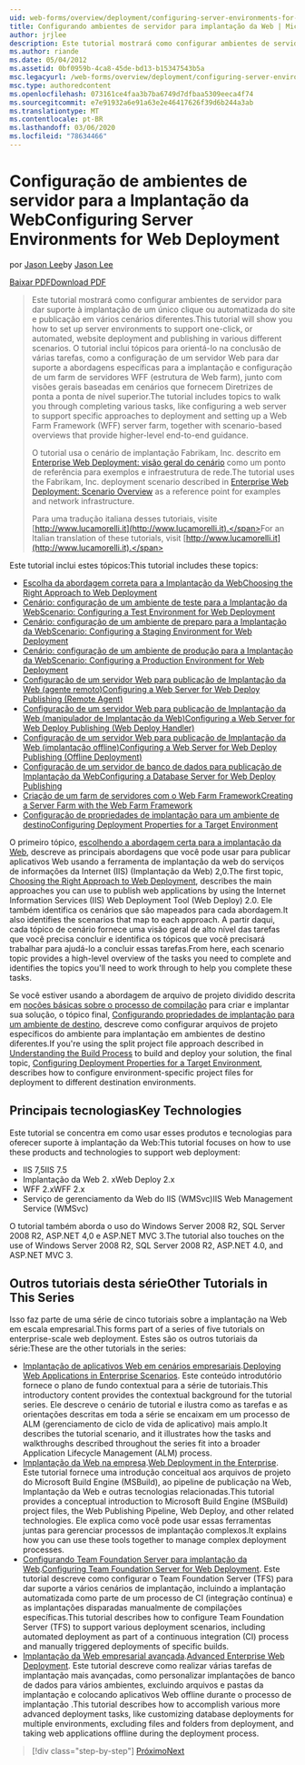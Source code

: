 ```yaml
---
uid: web-forms/overview/deployment/configuring-server-environments-for-web-deployment/configuring-server-environments-for-web-deployment
title: Configurando ambientes de servidor para implantação da Web | Microsoft Docs
author: jrjlee
description: Este tutorial mostrará como configurar ambientes de servidor para dar suporte à implantação de um único clique ou automatizada do site e publicação em vários Scen diferentes...
ms.author: riande
ms.date: 05/04/2012
ms.assetid: 0bf0959b-4ca8-45de-bd13-b15347543b5a
msc.legacyurl: /web-forms/overview/deployment/configuring-server-environments-for-web-deployment/configuring-server-environments-for-web-deployment
msc.type: authoredcontent
ms.openlocfilehash: 073161ce4faa3b7ba6749d7dfbaa5309eeca4f74
ms.sourcegitcommit: e7e91932a6e91a63e2e46417626f39d6b244a3ab
ms.translationtype: MT
ms.contentlocale: pt-BR
ms.lasthandoff: 03/06/2020
ms.locfileid: "78634466"
---
```

# <a name="configuring-server-environments-for-web-deployment"></a><span data-ttu-id="ad414-103">Configuração de ambientes de servidor para a Implantação da Web</span><span class="sxs-lookup"><span data-stu-id="ad414-103">Configuring Server Environments for Web Deployment</span></span>

<span data-ttu-id="ad414-104">por [Jason Lee](https://github.com/jrjlee)</span><span class="sxs-lookup"><span data-stu-id="ad414-104">by [Jason Lee](https://github.com/jrjlee)</span></span>

[<span data-ttu-id="ad414-105">Baixar PDF</span><span class="sxs-lookup"><span data-stu-id="ad414-105">Download PDF</span></span>](https://msdnshared.blob.core.windows.net/media/MSDNBlogsFS/prod.evol.blogs.msdn.com/CommunityServer.Blogs.Components.WeblogFiles/00/00/00/63/56/8130.DeployingWebAppsInEnterpriseScenarios.pdf)

> <span data-ttu-id="ad414-106">Este tutorial mostrará como configurar ambientes de servidor para dar suporte à implantação de um único clique ou automatizada do site e publicação em vários cenários diferentes.</span><span class="sxs-lookup"><span data-stu-id="ad414-106">This tutorial will show you how to set up server environments to support one-click, or automated, website deployment and publishing in various different scenarios.</span></span> <span data-ttu-id="ad414-107">O tutorial inclui tópicos para orientá-lo na conclusão de várias tarefas, como a configuração de um servidor Web para dar suporte a abordagens específicas para a implantação e configuração de um farm de servidores WFF (estrutura de Web farm), junto com visões gerais baseadas em cenários que fornecem Diretrizes de ponta a ponta de nível superior.</span><span class="sxs-lookup"><span data-stu-id="ad414-107">The tutorial includes topics to walk you through completing various tasks, like configuring a web server to support specific approaches to deployment and setting up a Web Farm Framework (WFF) server farm, together with scenario-based overviews that provide higher-level end-to-end guidance.</span></span>
> 
> <span data-ttu-id="ad414-108">O tutorial usa o cenário de implantação Fabrikam, Inc. descrito em [Enterprise Web Deployment: visão geral do cenário](../deploying-web-applications-in-enterprise-scenarios/enterprise-web-deployment-scenario-overview.md) como um ponto de referência para exemplos e infraestrutura de rede.</span><span class="sxs-lookup"><span data-stu-id="ad414-108">The tutorial uses the Fabrikam, Inc. deployment scenario described in [Enterprise Web Deployment: Scenario Overview](../deploying-web-applications-in-enterprise-scenarios/enterprise-web-deployment-scenario-overview.md) as a reference point for examples and network infrastructure.</span></span>
> 
> <span data-ttu-id="ad414-109">Para uma tradução italiana desses tutoriais, visite [http://www.lucamorelli.it](http://www.lucamorelli.it).</span><span class="sxs-lookup"><span data-stu-id="ad414-109">For an Italian translation of these tutorials, visit [http://www.lucamorelli.it](http://www.lucamorelli.it).</span></span>

<span data-ttu-id="ad414-110">Este tutorial inclui estes tópicos:</span><span class="sxs-lookup"><span data-stu-id="ad414-110">This tutorial includes these topics:</span></span>

- [<span data-ttu-id="ad414-111">Escolha da abordagem correta para a Implantação da Web</span><span class="sxs-lookup"><span data-stu-id="ad414-111">Choosing the Right Approach to Web Deployment</span></span>](choosing-the-right-approach-to-web-deployment.md)
- [<span data-ttu-id="ad414-112">Cenário: configuração de um ambiente de teste para a Implantação da Web</span><span class="sxs-lookup"><span data-stu-id="ad414-112">Scenario: Configuring a Test Environment for Web Deployment</span></span>](scenario-configuring-a-test-environment-for-web-deployment.md)
- [<span data-ttu-id="ad414-113">Cenário: configuração de um ambiente de preparo para a Implantação da Web</span><span class="sxs-lookup"><span data-stu-id="ad414-113">Scenario: Configuring a Staging Environment for Web Deployment</span></span>](scenario-configuring-a-staging-environment-for-web-deployment.md)
- [<span data-ttu-id="ad414-114">Cenário: configuração de um ambiente de produção para a Implantação da Web</span><span class="sxs-lookup"><span data-stu-id="ad414-114">Scenario: Configuring a Production Environment for Web Deployment</span></span>](scenario-configuring-a-production-environment-for-web-deployment.md)
- [<span data-ttu-id="ad414-115">Configuração de um servidor Web para publicação de Implantação da Web (agente remoto)</span><span class="sxs-lookup"><span data-stu-id="ad414-115">Configuring a Web Server for Web Deploy Publishing (Remote Agent)</span></span>](configuring-a-web-server-for-web-deploy-publishing-remote-agent.md)
- [<span data-ttu-id="ad414-116">Configuração de um servidor Web para publicação de Implantação da Web (manipulador de Implantação da Web)</span><span class="sxs-lookup"><span data-stu-id="ad414-116">Configuring a Web Server for Web Deploy Publishing (Web Deploy Handler)</span></span>](configuring-a-web-server-for-web-deploy-publishing-web-deploy-handler.md)
- [<span data-ttu-id="ad414-117">Configuração de um servidor Web para publicação de Implantação da Web (implantação offline)</span><span class="sxs-lookup"><span data-stu-id="ad414-117">Configuring a Web Server for Web Deploy Publishing (Offline Deployment)</span></span>](configuring-a-web-server-for-web-deploy-publishing-offline-deployment.md)
- [<span data-ttu-id="ad414-118">Configuração de um servidor de banco de dados para publicação de Implantação da Web</span><span class="sxs-lookup"><span data-stu-id="ad414-118">Configuring a Database Server for Web Deploy Publishing</span></span>](configuring-a-database-server-for-web-deploy-publishing.md)
- [<span data-ttu-id="ad414-119">Criação de um farm de servidores com o Web Farm Framework</span><span class="sxs-lookup"><span data-stu-id="ad414-119">Creating a Server Farm with the Web Farm Framework</span></span>](creating-a-server-farm-with-the-web-farm-framework.md)
- [<span data-ttu-id="ad414-120">Configuração de propriedades de implantação para um ambiente de destino</span><span class="sxs-lookup"><span data-stu-id="ad414-120">Configuring Deployment Properties for a Target Environment</span></span>](configuring-deployment-properties-for-a-target-environment.md)

<span data-ttu-id="ad414-121">O primeiro tópico, [escolhendo a abordagem certa para a implantação da Web](choosing-the-right-approach-to-web-deployment.md), descreve as principais abordagens que você pode usar para publicar aplicativos Web usando a ferramenta de implantação da web do serviços de informações da Internet (IIS) (Implantação da Web) 2,0.</span><span class="sxs-lookup"><span data-stu-id="ad414-121">The first topic, [Choosing the Right Approach to Web Deployment](choosing-the-right-approach-to-web-deployment.md), describes the main approaches you can use to publish web applications by using the Internet Information Services (IIS) Web Deployment Tool (Web Deploy) 2.0.</span></span> <span data-ttu-id="ad414-122">Ele também identifica os cenários que são mapeados para cada abordagem.</span><span class="sxs-lookup"><span data-stu-id="ad414-122">It also identifies the scenarios that map to each approach.</span></span> <span data-ttu-id="ad414-123">A partir daqui, cada tópico de cenário fornece uma visão geral de alto nível das tarefas que você precisa concluir e identifica os tópicos que você precisará trabalhar para ajudá-lo a concluir essas tarefas.</span><span class="sxs-lookup"><span data-stu-id="ad414-123">From here, each scenario topic provides a high-level overview of the tasks you need to complete and identifies the topics you'll need to work through to help you complete these tasks.</span></span>

<span data-ttu-id="ad414-124">Se você estiver usando a abordagem de arquivo de projeto dividido descrita em [noções básicas sobre o processo de compilação](../web-deployment-in-the-enterprise/understanding-the-build-process.md) para criar e implantar sua solução, o tópico final, [Configurando propriedades de implantação para um ambiente de destino](configuring-deployment-properties-for-a-target-environment.md), descreve como configurar arquivos de projeto específicos do ambiente para implantação em ambientes de destino diferentes.</span><span class="sxs-lookup"><span data-stu-id="ad414-124">If you're using the split project file approach described in [Understanding the Build Process](../web-deployment-in-the-enterprise/understanding-the-build-process.md) to build and deploy your solution, the final topic, [Configuring Deployment Properties for a Target Environment](configuring-deployment-properties-for-a-target-environment.md), describes how to configure environment-specific project files for deployment to different destination environments.</span></span>

## <a name="key-technologies"></a><span data-ttu-id="ad414-125">Principais tecnologias</span><span class="sxs-lookup"><span data-stu-id="ad414-125">Key Technologies</span></span>

<span data-ttu-id="ad414-126">Este tutorial se concentra em como usar esses produtos e tecnologias para oferecer suporte à implantação da Web:</span><span class="sxs-lookup"><span data-stu-id="ad414-126">This tutorial focuses on how to use these products and technologies to support web deployment:</span></span>

- <span data-ttu-id="ad414-127">IIS 7,5</span><span class="sxs-lookup"><span data-stu-id="ad414-127">IIS 7.5</span></span>
- <span data-ttu-id="ad414-128">Implantação da Web 2. x</span><span class="sxs-lookup"><span data-stu-id="ad414-128">Web Deploy 2.x</span></span>
- <span data-ttu-id="ad414-129">WFF 2.x</span><span class="sxs-lookup"><span data-stu-id="ad414-129">WFF 2.x</span></span>
- <span data-ttu-id="ad414-130">Serviço de gerenciamento da Web do IIS (WMSvc)</span><span class="sxs-lookup"><span data-stu-id="ad414-130">IIS Web Management Service (WMSvc)</span></span>

<span data-ttu-id="ad414-131">O tutorial também aborda o uso do Windows Server 2008 R2, SQL Server 2008 R2, ASP.NET 4,0 e ASP.NET MVC 3.</span><span class="sxs-lookup"><span data-stu-id="ad414-131">The tutorial also touches on the use of Windows Server 2008 R2, SQL Server 2008 R2, ASP.NET 4.0, and ASP.NET MVC 3.</span></span>

## <a name="other-tutorials-in-this-series"></a><span data-ttu-id="ad414-132">Outros tutoriais desta série</span><span class="sxs-lookup"><span data-stu-id="ad414-132">Other Tutorials in This Series</span></span>

<span data-ttu-id="ad414-133">Isso faz parte de uma série de cinco tutoriais sobre a implantação na Web em escala empresarial.</span><span class="sxs-lookup"><span data-stu-id="ad414-133">This forms part of a series of five tutorials on enterprise-scale web deployment.</span></span> <span data-ttu-id="ad414-134">Estes são os outros tutoriais da série:</span><span class="sxs-lookup"><span data-stu-id="ad414-134">These are the other tutorials in the series:</span></span>

- <span data-ttu-id="ad414-135">[Implantação de aplicativos Web em cenários empresariais](../deploying-web-applications-in-enterprise-scenarios/deploying-web-applications-in-enterprise-scenarios.md).</span><span class="sxs-lookup"><span data-stu-id="ad414-135">[Deploying Web Applications in Enterprise Scenarios](../deploying-web-applications-in-enterprise-scenarios/deploying-web-applications-in-enterprise-scenarios.md).</span></span> <span data-ttu-id="ad414-136">Este conteúdo introdutório fornece o plano de fundo contextual para a série de tutoriais.</span><span class="sxs-lookup"><span data-stu-id="ad414-136">This introductory content provides the contextual background for the tutorial series.</span></span> <span data-ttu-id="ad414-137">Ele descreve o cenário de tutorial e ilustra como as tarefas e as orientações descritas em toda a série se encaixam em um processo de ALM (gerenciamento de ciclo de vida de aplicativo) mais amplo.</span><span class="sxs-lookup"><span data-stu-id="ad414-137">It describes the tutorial scenario, and it illustrates how the tasks and walkthroughs described throughout the series fit into a broader Application Lifecycle Management (ALM) process.</span></span>
- <span data-ttu-id="ad414-138">[Implantação da Web na empresa](../web-deployment-in-the-enterprise/web-deployment-in-the-enterprise.md).</span><span class="sxs-lookup"><span data-stu-id="ad414-138">[Web Deployment in the Enterprise](../web-deployment-in-the-enterprise/web-deployment-in-the-enterprise.md).</span></span> <span data-ttu-id="ad414-139">Este tutorial fornece uma introdução conceitual aos arquivos de projeto do Microsoft Build Engine (MSBuild), ao pipeline de publicação na Web, Implantação da Web e outras tecnologias relacionadas.</span><span class="sxs-lookup"><span data-stu-id="ad414-139">This tutorial provides a conceptual introduction to Microsoft Build Engine (MSBuild) project files, the Web Publishing Pipeline, Web Deploy, and other related technologies.</span></span> <span data-ttu-id="ad414-140">Ele explica como você pode usar essas ferramentas juntas para gerenciar processos de implantação complexos.</span><span class="sxs-lookup"><span data-stu-id="ad414-140">It explains how you can use these tools together to manage complex deployment processes.</span></span>
- <span data-ttu-id="ad414-141">[Configurando Team Foundation Server para implantação da Web](../configuring-team-foundation-server-for-web-deployment/configuring-team-foundation-server-for-web-deployment.md).</span><span class="sxs-lookup"><span data-stu-id="ad414-141">[Configuring Team Foundation Server for Web Deployment](../configuring-team-foundation-server-for-web-deployment/configuring-team-foundation-server-for-web-deployment.md).</span></span> <span data-ttu-id="ad414-142">Este tutorial descreve como configurar o Team Foundation Server (TFS) para dar suporte a vários cenários de implantação, incluindo a implantação automatizada como parte de um processo de CI (integração contínua) e as implantações disparadas manualmente de compilações específicas.</span><span class="sxs-lookup"><span data-stu-id="ad414-142">This tutorial describes how to configure Team Foundation Server (TFS) to support various deployment scenarios, including automated deployment as part of a continuous integration (CI) process and manually triggered deployments of specific builds.</span></span>
- <span data-ttu-id="ad414-143">[Implantação da Web empresarial avançada](../advanced-enterprise-web-deployment/advanced-enterprise-web-deployment.md).</span><span class="sxs-lookup"><span data-stu-id="ad414-143">[Advanced Enterprise Web Deployment](../advanced-enterprise-web-deployment/advanced-enterprise-web-deployment.md).</span></span> <span data-ttu-id="ad414-144">Este tutorial descreve como realizar várias tarefas de implantação mais avançadas, como personalizar implantações de banco de dados para vários ambientes, excluindo arquivos e pastas da implantação e colocando aplicativos Web offline durante o processo de implantação .</span><span class="sxs-lookup"><span data-stu-id="ad414-144">This tutorial describes how to accomplish various more advanced deployment tasks, like customizing database deployments for multiple environments, excluding files and folders from deployment, and taking web applications offline during the deployment process.</span></span>

> [!div class="step-by-step"]
> [<span data-ttu-id="ad414-145">Próximo</span><span class="sxs-lookup"><span data-stu-id="ad414-145">Next</span></span>](choosing-the-right-approach-to-web-deployment.md)
